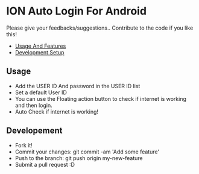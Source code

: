 ION Auto Login For Android
================

Please give your feedbacks/suggestions.. 
Contribute to the code if you like this! 

* [Usage And Features](#usage)
* [Development Setup](#Developement)


Usage
-------
* Add the USER ID And password in the USER ID list
* Set a default User ID 
* You can use the Floating action button to check if internet is working and then login.
* Auto Check if internet is working!

Developement
-------
* Fork it!
* Commit your changes: git commit -am 'Add some feature'
* Push to the branch: git push origin my-new-feature
* Submit a pull request :D
